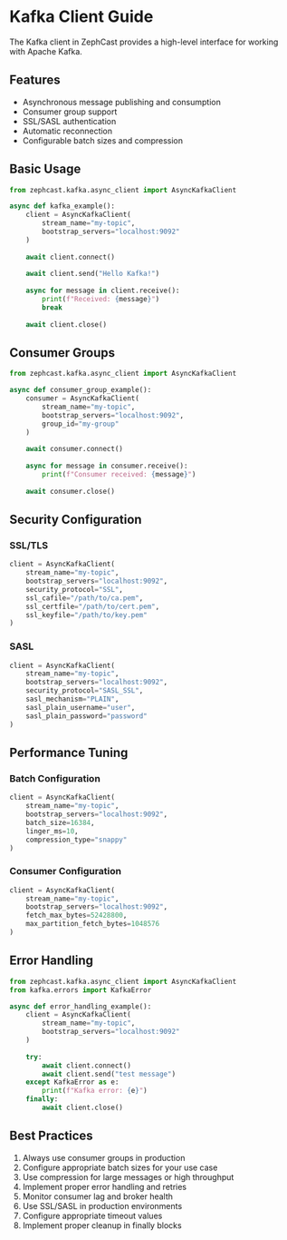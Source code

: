 # Kafka Client Guide

The Kafka client in ZephCast provides a high-level interface for working with Apache Kafka.

## Features

- Asynchronous message publishing and consumption
- Consumer group support
- SSL/SASL authentication
- Automatic reconnection
- Configurable batch sizes and compression

## Basic Usage

```python
from zephcast.kafka.async_client import AsyncKafkaClient

async def kafka_example():
    client = AsyncKafkaClient(
        stream_name="my-topic",
        bootstrap_servers="localhost:9092"
    )
    
    await client.connect()
    
    await client.send("Hello Kafka!")
    
    async for message in client.receive():
        print(f"Received: {message}")
        break
    
    await client.close()
```

## Consumer Groups

```python
from zephcast.kafka.async_client import AsyncKafkaClient

async def consumer_group_example():
    consumer = AsyncKafkaClient(
        stream_name="my-topic",
        bootstrap_servers="localhost:9092",
        group_id="my-group"
    )
    
    await consumer.connect()
    
    async for message in consumer.receive():
        print(f"Consumer received: {message}")
    
    await consumer.close()
```

## Security Configuration

### SSL/TLS

```python
client = AsyncKafkaClient(
    stream_name="my-topic",
    bootstrap_servers="localhost:9092",
    security_protocol="SSL",
    ssl_cafile="/path/to/ca.pem",
    ssl_certfile="/path/to/cert.pem",
    ssl_keyfile="/path/to/key.pem"
)
```

### SASL

```python
client = AsyncKafkaClient(
    stream_name="my-topic",
    bootstrap_servers="localhost:9092",
    security_protocol="SASL_SSL",
    sasl_mechanism="PLAIN",
    sasl_plain_username="user",
    sasl_plain_password="password"
)
```

## Performance Tuning

### Batch Configuration

```python
client = AsyncKafkaClient(
    stream_name="my-topic",
    bootstrap_servers="localhost:9092",
    batch_size=16384,
    linger_ms=10,
    compression_type="snappy"
)
```

### Consumer Configuration

```python
client = AsyncKafkaClient(
    stream_name="my-topic",
    bootstrap_servers="localhost:9092",
    fetch_max_bytes=52428800,
    max_partition_fetch_bytes=1048576
)
```

## Error Handling

```python
from zephcast.kafka.async_client import AsyncKafkaClient
from kafka.errors import KafkaError

async def error_handling_example():
    client = AsyncKafkaClient(
        stream_name="my-topic",
        bootstrap_servers="localhost:9092"
    )
    
    try:
        await client.connect()
        await client.send("test message")
    except KafkaError as e:
        print(f"Kafka error: {e}")
    finally:
        await client.close()
```

## Best Practices

1. Always use consumer groups in production
2. Configure appropriate batch sizes for your use case
3. Use compression for large messages or high throughput
4. Implement proper error handling and retries
5. Monitor consumer lag and broker health
6. Use SSL/SASL in production environments
7. Configure appropriate timeout values
8. Implement proper cleanup in finally blocks
